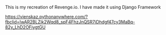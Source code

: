 This is my recreation of Revenge.io.
I have made it using Django Framework

https://vienskaz.pythonanywhere.com/?fbclid=IwAR2BLZik2Wqd8_spF4FhzJnQSR7iDhdgf47cy3MaBq-82y_LhD2OFiygtGU
